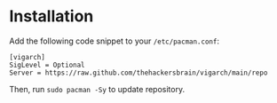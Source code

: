 # Installation

Add the following code snippet to your `/etc/pacman.conf`:

```
[vigarch]
SigLevel = Optional
Server = https://raw.github.com/thehackersbrain/vigarch/main/repo
```

Then, run `sudo pacman -Sy` to update repository.
